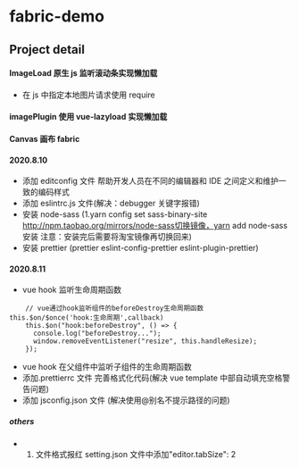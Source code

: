 # fabric-demo

## Project detail

#### ImageLoad 原生 js 监听滚动条实现懒加载

- 在 js 中指定本地图片请求使用 require

#### imagePlugin 使用 vue-lazyload 实现懒加载

#### Canvas 画布 fabric

#### 2020.8.10

- 添加 editconfig 文件 帮助开发人员在不同的编辑器和 IDE 之间定义和维护一致的编码样式
- 添加 eslintrc.js 文件(解决：debugger 关键字报错)
- 安装 node-sass (1.yarn config set sass-binary-site http://npm.taobao.org/mirrors/node-sass切换镜像，yarn add node-sass 安装 注意：安装完后需要将淘宝镜像再切换回来)
- 安装 prettier (prettier eslint-config-prettier eslint-plugin-prettier)

#### 2020.8.11

- vue hook 监听生命周期函数

```
    // vue通过hook监听组件的beforeDestroy生命周期函数 this.$on/$once('hook:生命周期',callback)
    this.$on("hook:beforeDestroy", () => {
      console.log("beforeDestroy...");
      window.removeEventListener("resize", this.handleResize);
    });
```

- vue hook 在父组件中监听子组件的生命周期函数
- 添加.prettierrc 文件 完善格式化代码(解决 vue template 中部自动填充空格警告问题)
- 添加 jsconfig.json 文件 (解决使用@别名不提示路径的问题)

##### others

- 1. 文件格式报红 setting.json 文件中添加"editor.tabSize": 2

